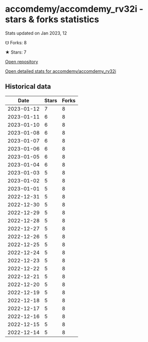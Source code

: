 # accomdemy/accomdemy_rv32i - stars & forks statistics

Stats updated on Jan 2023, 12

☋ Forks: 8

★ Stars: 7

[Open repository](https://github.com/accomdemy/accomdemy_rv32i)

[Open detailed stats for accomdemy/accomdemy_rv32i](https://reviewgithub.com/rep/accomdemy/accomdemy_rv32i)

## Historical data
| Date | Stars | Forks |
|------|-------|-------|
| 2023-01-12 | 7 | 8 | 
| 2023-01-11 | 6 | 8 | 
| 2023-01-10 | 6 | 8 | 
| 2023-01-08 | 6 | 8 | 
| 2023-01-07 | 6 | 8 | 
| 2023-01-06 | 6 | 8 | 
| 2023-01-05 | 6 | 8 | 
| 2023-01-04 | 6 | 8 | 
| 2023-01-03 | 5 | 8 | 
| 2023-01-02 | 5 | 8 | 
| 2023-01-01 | 5 | 8 | 
| 2022-12-31 | 5 | 8 | 
| 2022-12-30 | 5 | 8 | 
| 2022-12-29 | 5 | 8 | 
| 2022-12-28 | 5 | 8 | 
| 2022-12-27 | 5 | 8 | 
| 2022-12-26 | 5 | 8 | 
| 2022-12-25 | 5 | 8 | 
| 2022-12-24 | 5 | 8 | 
| 2022-12-23 | 5 | 8 | 
| 2022-12-22 | 5 | 8 | 
| 2022-12-21 | 5 | 8 | 
| 2022-12-20 | 5 | 8 | 
| 2022-12-19 | 5 | 8 | 
| 2022-12-18 | 5 | 8 | 
| 2022-12-17 | 5 | 8 | 
| 2022-12-16 | 5 | 8 | 
| 2022-12-15 | 5 | 8 | 
| 2022-12-14 | 5 | 8 | 

